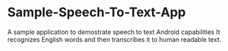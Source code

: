 # Sample-Speech-To-Text-App
A sample application to demostrate speech to text Android capabilities 
It recognizes English words and then transcribes it to human readable text.
